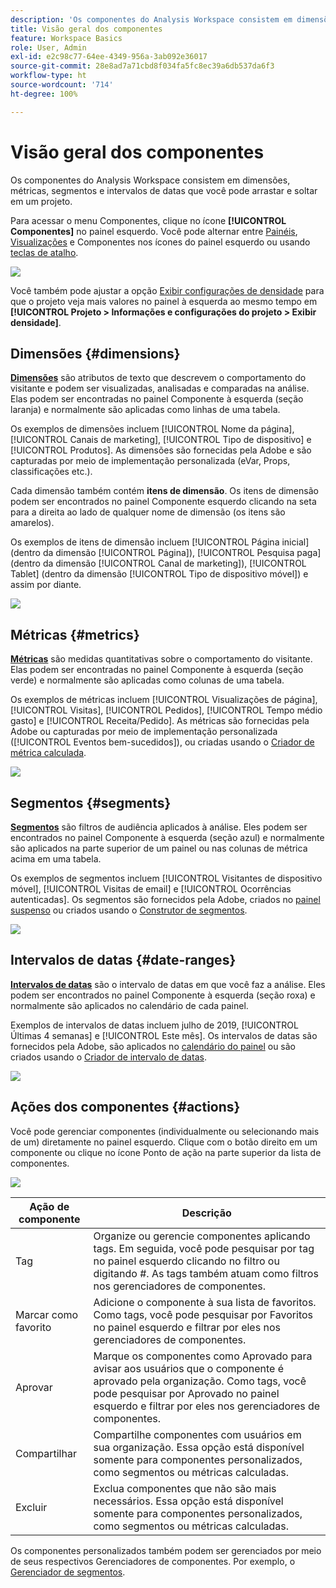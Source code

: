 ```yaml
---
description: 'Os componentes do Analysis Workspace consistem em dimensões, métricas, segmentos e intervalos de datas que você pode arrastar e soltar em um projeto. '
title: Visão geral dos componentes
feature: Workspace Basics
role: User, Admin
exl-id: e2c98c77-64ee-4349-956a-3ab092e36017
source-git-commit: 28e8ad7a71cbd8f034fa5fc8ec39a6db537da6f3
workflow-type: ht
source-wordcount: '714'
ht-degree: 100%

---
```


# Visão geral dos componentes

Os componentes do Analysis Workspace consistem em dimensões, métricas, segmentos e intervalos de datas que você pode arrastar e soltar em um projeto.

Para acessar o menu Componentes, clique no ícone **[!UICONTROL Componentes]** no painel esquerdo. Você pode alternar entre [Painéis](https://experienceleague.adobe.com/docs/analytics/analyze/analysis-workspace/panels/panels.html?lang=pt-BR), [Visualizações](https://experienceleague.adobe.com/docs/analytics/analyze/analysis-workspace/visualizations/freeform-analysis-visualizations.html?lang=pt-BR) e Componentes nos ícones do painel esquerdo ou usando [teclas de atalho](/help/analyze/analysis-workspace/build-workspace-project/fa-shortcut-keys.md).

![](assets/component-overview.png)

Você também pode ajustar a opção [Exibir configurações de densidade](https://experienceleague.adobe.com/docs/analytics/analyze/analysis-workspace/build-workspace-project/view-density.html?lang=pt-BR) para que o projeto veja mais valores no painel à esquerda ao mesmo tempo em **[!UICONTROL Projeto > Informações e configurações do projeto > Exibir densidade]**.

## Dimensões {#dimensions}

[**Dimensões**](https://experienceleague.adobe.com/docs/analytics/components/dimensions/overview.html?lang=pt-BR) são atributos de texto que descrevem o comportamento do visitante e podem ser visualizadas, analisadas e comparadas na análise. Elas podem ser encontradas no painel Componente à esquerda (seção laranja) e normalmente são aplicadas como linhas de uma tabela.

Os exemplos de dimensões incluem [!UICONTROL Nome da página], [!UICONTROL Canais de marketing], [!UICONTROL Tipo de dispositivo] e [!UICONTROL Produtos]. As dimensões são fornecidas pela Adobe e são capturadas por meio de implementação personalizada (eVar, Props, classificações etc.).

Cada dimensão também contém **itens de dimensão**. Os itens de dimensão podem ser encontrados no painel Componente esquerdo clicando na seta para a direita ao lado de qualquer nome de dimensão (os itens são amarelos).

Os exemplos de itens de dimensão incluem [!UICONTROL Página inicial] (dentro da dimensão [!UICONTROL Página]), [!UICONTROL Pesquisa paga] (dentro da dimensão [!UICONTROL Canal de marketing]), [!UICONTROL Tablet] (dentro da dimensão [!UICONTROL Tipo de dispositivo móvel]) e assim por diante.

![](assets/dimensions.png)

## Métricas {#metrics}

[**Métricas**](https://experienceleague.adobe.com/docs/analytics/components/metrics/overview.html?lang=pt-BR) são medidas quantitativas sobre o comportamento do visitante. Elas podem ser encontradas no painel Componente à esquerda (seção verde) e normalmente são aplicadas como colunas de uma tabela.

Os exemplos de métricas incluem [!UICONTROL Visualizações de página], [!UICONTROL Visitas], [!UICONTROL Pedidos], [!UICONTROL Tempo médio gasto] e [!UICONTROL Receita/Pedido]. As métricas são fornecidas pela Adobe ou capturadas por meio de implementação personalizada ([!UICONTROL Eventos bem-sucedidos]), ou criadas usando o [Criador de métrica calculada](https://experienceleague.adobe.com/docs/analytics/components/calculated-metrics/calcmetric-workflow/cm-build-metrics.html?lang=pt-BR).

![](assets/metrics.png)

## Segmentos {#segments}

[**Segmentos**](https://experienceleague.adobe.com/docs/analytics/analyze/analysis-workspace/components/segments/t-freeform-project-segment.html?lang=pt-BR) são filtros de audiência aplicados à análise. Eles podem ser encontrados no painel Componente à esquerda (seção azul) e normalmente são aplicados na parte superior de um painel ou nas colunas de métrica acima em uma tabela.

Os exemplos de segmentos incluem [!UICONTROL Visitantes de dispositivo móvel], [!UICONTROL Visitas de email] e [!UICONTROL Ocorrências autenticadas]. Os segmentos são fornecidos pela Adobe, criados no [painel suspenso](https://experienceleague.adobe.com/docs/analytics/analyze/analysis-workspace/panels/panels.html?lang=pt-BR) ou criados usando o [Construtor de segmentos](https://experienceleague.adobe.com/docs/analytics/components/segmentation/segmentation-workflow/seg-build.html?lang=pt-BR).

![](assets/segments.png)

## Intervalos de datas {#date-ranges}

[**Intervalos de datas**](https://experienceleague.adobe.com/docs/analytics/analyze/analysis-workspace/components/calendar-date-ranges/calendar.html?lang=pt-BR) são o intervalo de datas em que você faz a análise. Eles podem ser encontrados no painel Componente à esquerda (seção roxa) e normalmente são aplicados no calendário de cada painel.

Exemplos de intervalos de datas incluem julho de 2019, [!UICONTROL Últimas 4 semanas] e [!UICONTROL Este mês]. Os intervalos de datas são fornecidos pela Adobe, são aplicados no [calendário do painel](https://experienceleague.adobe.com/docs/analytics/analyze/analysis-workspace/panels/panels.html?lang=pt-BR) ou são criados usando o [Criador de intervalo de datas](https://experienceleague.adobe.com/docs/analytics/analyze/analysis-workspace/components/calendar-date-ranges/custom-date-ranges.html?lang=pt-BR).

![](assets/date-ranges.png)

## Ações dos componentes {#actions}

Você pode gerenciar componentes (individualmente ou selecionando mais de um) diretamente no painel esquerdo. Clique com o botão direito em um componente ou clique no ícone Ponto de ação na parte superior da lista de componentes.

![](assets/component-actions.png)

| Ação de componente | Descrição |
|--- |--- |
| Tag | Organize ou gerencie componentes aplicando tags. Em seguida, você pode pesquisar por tag no painel esquerdo clicando no filtro ou digitando #. As tags também atuam como filtros nos gerenciadores de componentes. |
| Marcar como favorito | Adicione o componente à sua lista de favoritos. Como tags, você pode pesquisar por Favoritos no painel esquerdo e filtrar por eles nos gerenciadores de componentes. |
| Aprovar | Marque os componentes como Aprovado para avisar aos usuários que o componente é aprovado pela organização. Como tags, você pode pesquisar por Aprovado no painel esquerdo e filtrar por eles nos gerenciadores de componentes. |
| Compartilhar | Compartilhe componentes com usuários em sua organização. Essa opção está disponível somente para componentes personalizados, como segmentos ou métricas calculadas. |
| Excluir | Exclua componentes que não são mais necessários. Essa opção está disponível somente para componentes personalizados, como segmentos ou métricas calculadas. |

Os componentes personalizados também podem ser gerenciados por meio de seus respectivos Gerenciadores de componentes. Por exemplo, o [Gerenciador de segmentos](/help/components/segmentation/segmentation-workflow/seg-manage.md).
